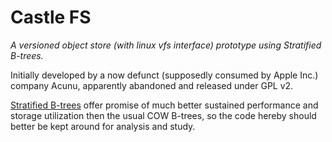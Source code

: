 Castle FS
=========
_A versioned object store (with linux vfs interface) prototype using Stratified B-trees._

Initially developed by a now defunct (supposedly consumed by Apple Inc.) company Acunu, apparently abandoned
and released under GPL v2.

[Stratified B-trees](http://arxiv.org/abs/1103.4282) offer promise of much better sustained performance and
storage utilization then the usual COW B-trees, so the code hereby should better be kept around for analysis
and study.
